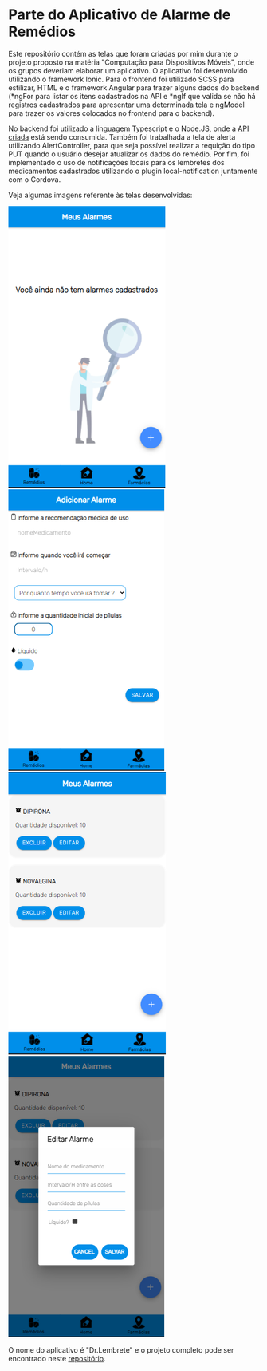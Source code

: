 # Parte do Aplicativo de Alarme de Remédios

Este repositório contém as telas que foram criadas por mim durante o projeto proposto na matéria "Computação para Dispositivos Móveis", onde os grupos deveriam elaborar um aplicativo.
O aplicativo foi desenvolvido utilizando o framework Ionic. Para o frontend foi utilizado SCSS para estilizar, HTML e o framework Angular para trazer alguns dados do backend
(*ngFor para listar os itens cadastrados na API e *ngIf que valida se não há registros cadastrados para apresentar uma determinada tela e ngModel para trazer os valores colocados 
no frontend para o backend).

No backend foi utilizado a linguagem Typescript e o Node.JS, onde a [API criada](https://github.com/nathaliadutra15/apiCadastroMedicamentos) está sendo consumida. Também foi trabalhada a tela de alerta utilizando AlertController, para que seja possível realizar a requição do tipo PUT quando o usuário desejar atualizar os dados do remédio. Por fim, foi implementado o uso de notificações locais para os lembretes dos medicamentos cadastrados utilizando o plugin local-notification juntamente com o Cordova.

Veja algumas imagens referente às telas desenvolvidas:

<img src="https://raw.githubusercontent.com/nathaliadutra15/App-Cadastro-Medicamentos/main/Imagens%20do%20Aplicativo/tela-sem-cadastros.PNG"></img>
<img src="https://raw.githubusercontent.com/nathaliadutra15/App-Cadastro-Medicamentos/main/Imagens%20do%20Aplicativo/tela-cadastro.PNG"></img>
<img src="https://raw.githubusercontent.com/nathaliadutra15/App-Cadastro-Medicamentos/main/Imagens%20do%20Aplicativo/tela-com-cadastros.PNG"></img>
<img src="https://raw.githubusercontent.com/nathaliadutra15/App-Cadastro-Medicamentos/main/Imagens%20do%20Aplicativo/alert-para-atualizar.PNG"></img>

O nome do aplicativo é "Dr.Lembrete" e o projeto completo pode ser encontrado neste [repositório](https://github.com/SUELENBOAS/PROJETO-APP).
